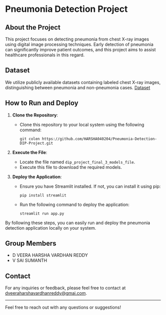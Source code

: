 # Pneumonia Detection Project

## About the Project

This project focuses on detecting pneumonia from chest X-ray images using digital image processing techniques. Early detection of pneumonia can significantly improve patient outcomes, and this project aims to assist healthcare professionals in this regard.

## Dataset

We utilize publicly available datasets containing labeled chest X-ray images, distinguishing between pneumonia and non-pneumonia cases. 
[Dataset](https://www.kaggle.com/datasets/paultimothymooney/chest-xray-pneumonia)

## How to Run and Deploy

1. **Clone the Repository**:
   - Clone this repository to your local system using the following command:
     ```
     git colen https://github.com/HARSHA040204/Pneumonia-Detection-DIP-Project.git
     ```

2. **Execute the File**:
   - Locate the file named `dip_project_final_3_models_file`.
   - Execute this file to download the required models.

3. **Deploy the Application**:
   - Ensure you have Streamlit installed. If not, you can install it using pip:
     ```
     pip install streamlit
     ```
   - Run the following command to deploy the application:
     ```
     streamlit run app.py
     ```

By following these steps, you can easily run and deploy the pneumonia detection application locally on your system.


## Group Members

- D VEERA HARSHA VARDHAN REDDY
- V SAI SUMANTH

## Contact

For any inquiries or feedback, please feel free to contact at [dveeraharshavardhanreddy@gmai.com](mailto:dveeraharshavardhanreddy@gmai.com).

---
Feel free to reach out with any questions or suggestions!
